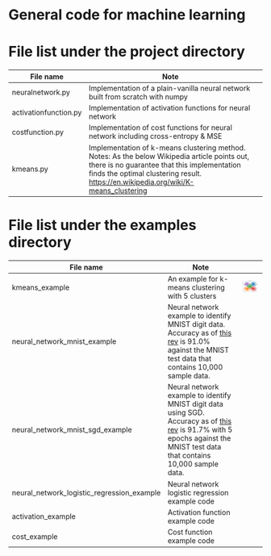 # General code for machine learning

# File list under the project directory

| File name | Note | |
|---|---|---|
| neuralnetwork.py | Implementation of a plain-vanilla neural network built from scratch with numpy | |
| activationfunction.py | Implementation of activation functions for neural network | |
| costfunction.py | Implementation of cost functions for neural network including cross-entropy & MSE | |
| kmeans.py | Implementation of k-means clustering method. Notes: As the below Wikipedia article points out, there is no guarantee that this implementation finds the optimal clustering result. https://en.wikipedia.org/wiki/K-means_clustering | |

# File list under the examples directory

| File name | Note | |
|---|---|---|
| kmeans_example | An example for k-means clustering with 5 clusters | ![sample](assets/images/k-means-demo.png)|
| neural_network_mnist_example | Neural network example to identify MNIST digit data. Accuracy as of [this rev]( https://github.com/hideyukiinada/ml/commit/5b9e4dca610791d5d9f21dd1890e1a27c3002c2a) is 91.0% against the MNIST test data that contains 10,000 sample data. | |
| neural_network_mnist_sgd_example | Neural network example to identify MNIST digit data using SGD. Accuracy as of [this rev]( https://github.com/hideyukiinada/ml/commit/1cfd9bb688b364309c8dda9cabdc41e72c512b7a) is 91.7% with 5 epochs against the MNIST test data that contains 10,000 sample data. | |
| neural_network_logistic_regression_example | Neural network logistic regression example code | |
| activation_example | Activation function example code | |
| cost_example | Cost function example code | |


